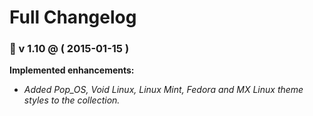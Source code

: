 # Full Changelog

### 📢 v 1.10 @ ( 2015-01-15 )

**Implemented enhancements:**
- *Added Pop_OS, Void Linux, Linux Mint, Fedora and MX Linux theme styles to the collection.*
